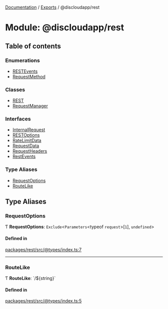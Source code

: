 [Documentation](../README.md) / [Exports](../modules.md) / @discloudapp/rest

# Module: @discloudapp/rest

## Table of contents

### Enumerations

- [RESTEvents](../enums/discloudapp_rest.RESTEvents.md)
- [RequestMethod](../enums/discloudapp_rest.RequestMethod.md)

### Classes

- [REST](../classes/discloudapp_rest.REST.md)
- [RequestManager](../classes/discloudapp_rest.RequestManager.md)

### Interfaces

- [InternalRequest](../interfaces/discloudapp_rest.InternalRequest.md)
- [RESTOptions](../interfaces/discloudapp_rest.RESTOptions.md)
- [RateLimitData](../interfaces/discloudapp_rest.RateLimitData.md)
- [RequestData](../interfaces/discloudapp_rest.RequestData.md)
- [RequestHeaders](../interfaces/discloudapp_rest.RequestHeaders.md)
- [RestEvents](../interfaces/discloudapp_rest.RestEvents-1.md)

### Type Aliases

- [RequestOptions](discloudapp_rest.md#requestoptions)
- [RouteLike](discloudapp_rest.md#routelike)

## Type Aliases

### RequestOptions

Ƭ **RequestOptions**: `Exclude`<`Parameters`<typeof `request`\>[``1``], `undefined`\>

#### Defined in

[packages/rest/src/@types/index.ts:7](https://github.com/discloud/discloud.app/blob/9141dfb/packages/rest/src/@types/index.ts#L7)

___

### RouteLike

Ƭ **RouteLike**: \`/${string}\`

#### Defined in

[packages/rest/src/@types/index.ts:5](https://github.com/discloud/discloud.app/blob/9141dfb/packages/rest/src/@types/index.ts#L5)
